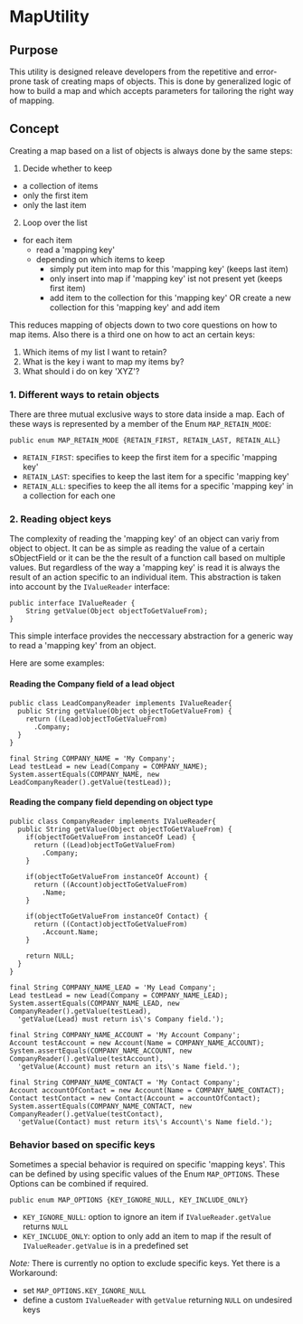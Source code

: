 # MapUtility
## Purpose
This utility is designed releave developers from the repetitive and error-prone task of creating maps of objects. This is done by generalized logic of how to build a map and which accepts parameters for tailoring the right way of mapping.

## Concept
Creating a map based on a list of objects is always done by the same steps:

1. Decide whether to keep
  * a collection of items
  * only the first item
  * only the last item
2. Loop over the list
  * for each item
    * read a 'mapping key'
    * depending on which items to keep
      * simply put item into map for this 'mapping key' (keeps last item)
      * only insert into map if 'mapping key' ist not present yet (keeps first item)
      * add item to the collection for this 'mapping key' OR create a new collection for this 'mapping key' and add item

This reduces mapping of objects down to two core questions on how to map items. Also there is a third one on how to act an certain keys:
1. Which items of my list I want to retain?
2. What is the key i want to map my items by?
3. What should i do on key 'XYZ'?

### 1. Different ways to retain objects

There are three mutual exclusive ways to store data inside a map. Each of these ways is represented by a member of the Enum `MAP_RETAIN_MODE`:

    public enum MAP_RETAIN_MODE {RETAIN_FIRST, RETAIN_LAST, RETAIN_ALL}

* `RETAIN_FIRST`: specifies to keep the first item for a specific 'mapping key'
* `RETAIN_LAST`: specifies to keep the last item for a specific 'mapping key'
* `RETAIN_ALL`: specifies to keep the all items for a specific 'mapping key' in a collection for each one

### 2. Reading object keys

The complexity of reading the 'mapping key' of an object can variy from object to object. It can be as simple as reading the value of a certain sObjectField or it can be the the result of a function call based on multiple values.
But regardless of the way a 'mapping key' is read it is always the result of an action specific to an individual item. This abstraction is taken into account by the `IValueReader` interface:

    public interface IValueReader {
        String getValue(Object objectToGetValueFrom);
    }

This simple interface provides the neccessary abstraction for a generic way to read a 'mapping key' from an object.

Here are some examples:

#### Reading the Company field of a lead object ####

    public class LeadCompanyReader implements IValueReader{
      public String getValue(Object objectToGetValueFrom) {
        return ((Lead)objectToGetValueFrom)
          .Company;
      }
    }

    final String COMPANY_NAME = 'My Company';
    Lead testLead = new Lead(Company = COMPANY_NAME);
    System.assertEquals(COMPANY_NAME, new LeadCompanyReader().getValue(testLead));

#### Reading the company field depending on object type  ####    

    public class CompanyReader implements IValueReader{
      public String getValue(Object objectToGetValueFrom) {
        if(objectToGetValueFrom instanceOf Lead) {
          return ((Lead)objectToGetValueFrom)
            .Company;
        }

        if(objectToGetValueFrom instanceOf Account) {
          return ((Account)objectToGetValueFrom)
            .Name;
        }

        if(objectToGetValueFrom instanceOf Contact) {
          return ((Contact)objectToGetValueFrom)
            .Account.Name;
        }

        return NULL;
      }
    }

    final String COMPANY_NAME_LEAD = 'My Lead Company';
    Lead testLead = new Lead(Company = COMPANY_NAME_LEAD);
    System.assertEquals(COMPANY_NAME_LEAD, new CompanyReader().getValue(testLead),
      'getValue(Lead) must return is\'s Company field.');

    final String COMPANY_NAME_ACCOUNT = 'My Account Company';
    Account testAccount = new Account(Name = COMPANY_NAME_ACCOUNT);
    System.assertEquals(COMPANY_NAME_ACCOUNT, new CompanyReader().getValue(testAccount),
      'getValue(Account) must return an its\'s Name field.');

    final String COMPANY_NAME_CONTACT = 'My Contact Company';
    Account accountOfContact = new Account(Name = COMPANY_NAME_CONTACT);
    Contact testContact = new Contact(Account = accountOfContact);
    System.assertEquals(COMPANY_NAME_CONTACT, new CompanyReader().getValue(testContact),
      'getValue(Contact) must return its\'s Account\'s Name field.');


    
### Behavior based on specific keys

Sometimes a special behavior is required on specific 'mapping keys'. This can be defined by using specific values of the Enum `MAP_OPTIONS`. These Options can be combined if required.

    public enum MAP_OPTIONS {KEY_IGNORE_NULL, KEY_INCLUDE_ONLY}

* `KEY_IGNORE_NULL`: option to ignore an item if `IValueReader.getValue` returns `NULL`
* `KEY_INCLUDE_ONLY`: option to only add an item to map if the result of `IValueReader.getValue` is in a predefined set

_Note:_
There is currently no option to exclude specific keys. Yet there is a Workaround:
* set `MAP_OPTIONS.KEY_IGNORE_NULL`  
* define a custom `IValueReader` with `getValue` returning `NULL` on undesired keys